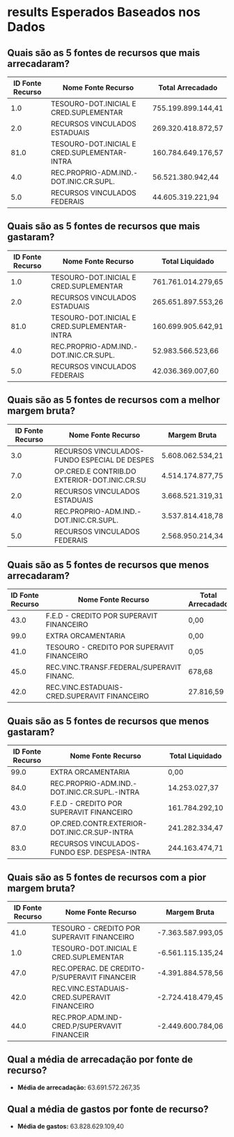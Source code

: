# results Esperados Baseados nos Dados

## Quais são as 5 fontes de recursos que mais arrecadaram?
| ID Fonte Recurso | Nome Fonte Recurso | Total Arrecadado |
|------------------|--------------------|------------------|
| 1.0 | TESOURO-DOT.INICIAL E CRED.SUPLEMENTAR | 755.199.899.144,41 |
| 2.0 | RECURSOS VINCULADOS ESTADUAIS | 269.320.418.872,57 |
| 81.0 | TESOURO-DOT.INICIAL E CRED.SUPLEMENTAR-INTRA | 160.784.649.176,57 |
| 4.0 | REC.PROPRIO-ADM.IND.-DOT.INIC.CR.SUPL. | 56.521.380.942,44 |
| 5.0 | RECURSOS VINCULADOS FEDERAIS | 44.605.319.221,94 |

## Quais são as 5 fontes de recursos que mais gastaram?
| ID Fonte Recurso | Nome Fonte Recurso | Total Liquidado |
|------------------|--------------------|-----------------|
| 1.0 | TESOURO-DOT.INICIAL E CRED.SUPLEMENTAR | 761.761.014.279,65 |
| 2.0 | RECURSOS VINCULADOS ESTADUAIS | 265.651.897.553,26 |
| 81.0 | TESOURO-DOT.INICIAL E CRED.SUPLEMENTAR-INTRA | 160.699.905.642,91 |
| 4.0 | REC.PROPRIO-ADM.IND.-DOT.INIC.CR.SUPL. | 52.983.566.523,66 |
| 5.0 | RECURSOS VINCULADOS FEDERAIS | 42.036.369.007,60 |

## Quais são as 5 fontes de recursos com a melhor margem bruta?
| ID Fonte Recurso | Nome Fonte Recurso | Margem Bruta |
|------------------|--------------------|--------------|
| 3.0 | RECURSOS VINCULADOS-FUNDO ESPECIAL DE DESPES | 5.608.062.534,21 |
| 7.0 | OP.CRED.E CONTRIB.DO EXTERIOR-DOT.INIC.CR.SU | 4.514.174.877,75 |
| 2.0 | RECURSOS VINCULADOS ESTADUAIS | 3.668.521.319,31 |
| 4.0 | REC.PROPRIO-ADM.IND.-DOT.INIC.CR.SUPL. | 3.537.814.418,78 |
| 5.0 | RECURSOS VINCULADOS FEDERAIS | 2.568.950.214,34 |

## Quais são as 5 fontes de recursos que menos arrecadaram?
| ID Fonte Recurso | Nome Fonte Recurso | Total Arrecadado |
|------------------|--------------------|------------------|
| 43.0 | F.E.D - CREDITO POR SUPERAVIT FINANCEIRO | 0,00 |
| 99.0 | EXTRA ORCAMENTARIA | 0,00 |
| 41.0 | TESOURO - CREDITO POR SUPERAVIT FINANCEIRO | 0,05 |
| 45.0 | REC.VINC.TRANSF.FEDERAL/SUPERAVIT FINANC. | 678,68 |
| 42.0 | REC.VINC.ESTADUAIS-CRED.SUPERAVIT FINANCEIRO | 27.816,59 |

## Quais são as 5 fontes de recursos que menos gastaram?
| ID Fonte Recurso | Nome Fonte Recurso | Total Liquidado |
|------------------|--------------------|-----------------|
| 99.0 | EXTRA ORCAMENTARIA | 0,00 |
| 84.0 | REC.PROPRIO-ADM.IND.-DOT.INIC.CR.SUPL.-INTRA | 14.253.027,37 |
| 43.0 | F.E.D - CREDITO POR SUPERAVIT FINANCEIRO | 161.784.292,10 |
| 87.0 | OP.CRED.CONTR.EXTERIOR-DOT.INIC.CR.SUP-INTRA | 241.282.334,47 |
| 83.0 | RECURSOS VINCULADOS-FUNDO ESP. DESPESA-INTRA | 244.163.474,71 |

## Quais são as 5 fontes de recursos com a pior margem bruta?
| ID Fonte Recurso | Nome Fonte Recurso | Margem Bruta |
|------------------|--------------------|--------------|
| 41.0 | TESOURO - CREDITO POR SUPERAVIT FINANCEIRO | -7.363.587.993,05 |
| 1.0 | TESOURO-DOT.INICIAL E CRED.SUPLEMENTAR | -6.561.115.135,24 |
| 47.0 | REC.OPERAC. DE CREDITO-P/SUPERAVIT FINANCEIR | -4.391.884.578,56 |
| 42.0 | REC.VINC.ESTADUAIS-CRED.SUPERAVIT FINANCEIRO | -2.724.418.479,45 |
| 44.0 | REC.PROP.ADM.IND-CRED.P/SUPERVAVIT FINANCEIR | -2.449.600.784,06 |

## Qual a média de arrecadação por fonte de recurso?
- **Média de arrecadação:** 63.691.572.267,35

## Qual a média de gastos por fonte de recurso?
- **Média de gastos:** 63.828.629.109,40
